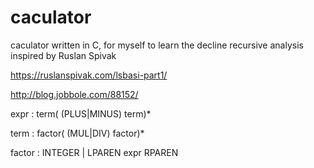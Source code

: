 # caculator

caculator written in C, for myself to learn the decline recursive analysis
inspired by Ruslan Spivak

https://ruslanspivak.com/lsbasi-part1/

http://blog.jobbole.com/88152/


expr : term( (PLUS|MINUS) term)*

term : factor( (MUL|DIV) factor)*

factor : INTEGER | LPAREN expr RPAREN
